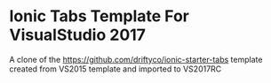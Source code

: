 # Ionic Tabs Template For VisualStudio 2017

A clone of the https://github.com/driftyco/ionic-starter-tabs template created from VS2015 template and imported to VS2017RC
